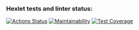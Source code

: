 ### Hexlet tests and linter status:
[![Actions Status](https://github.com/TimurSeyidov/backend-project-lvl2/workflows/hexlet-check/badge.svg)](https://github.com/TimurSeyidov/backend-project-lvl2/actions) [![Maintainability](https://api.codeclimate.com/v1/badges/c8cf29a287e3612941c2/maintainability)](https://codeclimate.com/github/TimurSeyidov/backend-project-lvl1/maintainability) [![Test Coverage](https://api.codeclimate.com/v1/badges/c8cf29a287e3612941c2/test_coverage)](https://codeclimate.com/github/TimurSeyidov/backend-project-lvl1/test_coverage)
